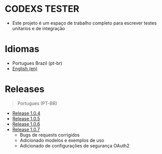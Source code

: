 # CODEXS TESTER
- Este projeto é um espaço de trabalho completo para escrever testes unitarios e de integração


# Idiomas

- Portugues Brazil (pt-br)
- <a href="README-EN.md">English (en)</a>


# Releases

> Portugues (PT-BR)

- <a href="data/pt-br/RELEASE_1.0.4.md">Release 1.0.4</a>
- <a href="data/pt-br/RELEASE_1.0.5.md">Release 1.0.5</a>
- <a href="data/pt-br/RELEASE_1.0.6.md">Release 1.0.6</a>
- <a href="data/pt-br/RELEASE_1.0.7.md">Release 1.0.7</a>
  - Bugs de requests corrigidos
  - Adicionado modelos e exemplos de uso
  - Adicionado de configurações de segurança OAuth2
